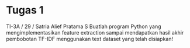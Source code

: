 # Tugas 1
TI-3A / 29 / Satria Alief Pratama S
Buatlah program Python yang mengimplementasikan feature extraction sampai
mendapatkan hasil akhir pembobotan TF-IDF menggunakan text dataset yang telah
disiapkan!

